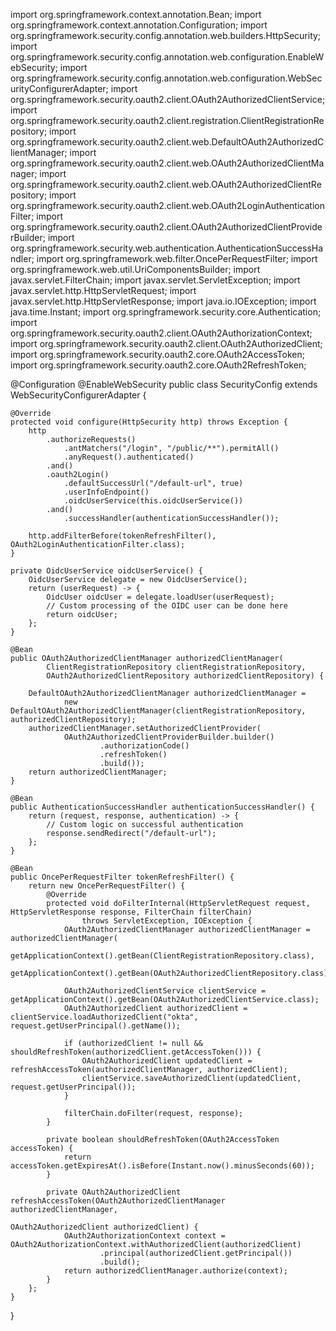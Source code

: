 import org.springframework.context.annotation.Bean;
import org.springframework.context.annotation.Configuration;
import org.springframework.security.config.annotation.web.builders.HttpSecurity;
import org.springframework.security.config.annotation.web.configuration.EnableWebSecurity;
import org.springframework.security.config.annotation.web.configuration.WebSecurityConfigurerAdapter;
import org.springframework.security.oauth2.client.OAuth2AuthorizedClientService;
import org.springframework.security.oauth2.client.registration.ClientRegistrationRepository;
import org.springframework.security.oauth2.client.web.DefaultOAuth2AuthorizedClientManager;
import org.springframework.security.oauth2.client.web.OAuth2AuthorizedClientManager;
import org.springframework.security.oauth2.client.web.OAuth2AuthorizedClientRepository;
import org.springframework.security.oauth2.client.web.OAuth2LoginAuthenticationFilter;
import org.springframework.security.oauth2.client.OAuth2AuthorizedClientProviderBuilder;
import org.springframework.security.web.authentication.AuthenticationSuccessHandler;
import org.springframework.web.filter.OncePerRequestFilter;
import org.springframework.web.util.UriComponentsBuilder;
import javax.servlet.FilterChain;
import javax.servlet.ServletException;
import javax.servlet.http.HttpServletRequest;
import javax.servlet.http.HttpServletResponse;
import java.io.IOException;
import java.time.Instant;
import org.springframework.security.core.Authentication;
import org.springframework.security.oauth2.client.OAuth2AuthorizationContext;
import org.springframework.security.oauth2.client.OAuth2AuthorizedClient;
import org.springframework.security.oauth2.core.OAuth2AccessToken;
import org.springframework.security.oauth2.core.OAuth2RefreshToken;

@Configuration
@EnableWebSecurity
public class SecurityConfig extends WebSecurityConfigurerAdapter {

    @Override
    protected void configure(HttpSecurity http) throws Exception {
        http
            .authorizeRequests()
                .antMatchers("/login", "/public/**").permitAll()
                .anyRequest().authenticated()
            .and()
            .oauth2Login()
                .defaultSuccessUrl("/default-url", true)
                .userInfoEndpoint()
                .oidcUserService(this.oidcUserService())
            .and()
                .successHandler(authenticationSuccessHandler());
        
        http.addFilterBefore(tokenRefreshFilter(), OAuth2LoginAuthenticationFilter.class);
    }

    private OidcUserService oidcUserService() {
        OidcUserService delegate = new OidcUserService();
        return (userRequest) -> {
            OidcUser oidcUser = delegate.loadUser(userRequest);
            // Custom processing of the OIDC user can be done here
            return oidcUser;
        };
    }

    @Bean
    public OAuth2AuthorizedClientManager authorizedClientManager(
            ClientRegistrationRepository clientRegistrationRepository,
            OAuth2AuthorizedClientRepository authorizedClientRepository) {

        DefaultOAuth2AuthorizedClientManager authorizedClientManager =
                new DefaultOAuth2AuthorizedClientManager(clientRegistrationRepository, authorizedClientRepository);
        authorizedClientManager.setAuthorizedClientProvider(
                OAuth2AuthorizedClientProviderBuilder.builder()
                        .authorizationCode()
                        .refreshToken()
                        .build());
        return authorizedClientManager;
    }

    @Bean
    public AuthenticationSuccessHandler authenticationSuccessHandler() {
        return (request, response, authentication) -> {
            // Custom logic on successful authentication
            response.sendRedirect("/default-url");
        };
    }

    @Bean
    public OncePerRequestFilter tokenRefreshFilter() {
        return new OncePerRequestFilter() {
            @Override
            protected void doFilterInternal(HttpServletRequest request, HttpServletResponse response, FilterChain filterChain)
                    throws ServletException, IOException {
                OAuth2AuthorizedClientManager authorizedClientManager = authorizedClientManager(
                        getApplicationContext().getBean(ClientRegistrationRepository.class),
                        getApplicationContext().getBean(OAuth2AuthorizedClientRepository.class));
                
                OAuth2AuthorizedClientService clientService = getApplicationContext().getBean(OAuth2AuthorizedClientService.class);
                OAuth2AuthorizedClient authorizedClient = clientService.loadAuthorizedClient("okta", request.getUserPrincipal().getName());

                if (authorizedClient != null && shouldRefreshToken(authorizedClient.getAccessToken())) {
                    OAuth2AuthorizedClient updatedClient = refreshAccessToken(authorizedClientManager, authorizedClient);
                    clientService.saveAuthorizedClient(updatedClient, request.getUserPrincipal());
                }

                filterChain.doFilter(request, response);
            }

            private boolean shouldRefreshToken(OAuth2AccessToken accessToken) {
                return accessToken.getExpiresAt().isBefore(Instant.now().minusSeconds(60));
            }

            private OAuth2AuthorizedClient refreshAccessToken(OAuth2AuthorizedClientManager authorizedClientManager,
                                                              OAuth2AuthorizedClient authorizedClient) {
                OAuth2AuthorizationContext context = OAuth2AuthorizationContext.withAuthorizedClient(authorizedClient)
                        .principal(authorizedClient.getPrincipal())
                        .build();
                return authorizedClientManager.authorize(context);
            }
        };
    }
}
